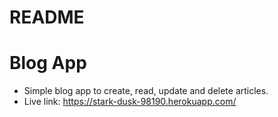 # README

# Blog App
 - Simple blog app to create, read, update and delete articles.
 - Live link: https://stark-dusk-98190.herokuapp.com/

